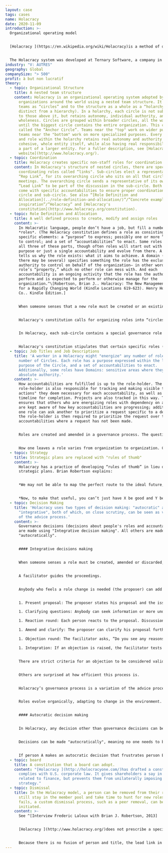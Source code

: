 ```yaml
---
layout: case
tags: cases
name: Holacracy
date: 2020-11-09
introduction: >-
  Organizational operating model 


  [Holacracy ](https://en.wikipedia.org/wiki/Holacracy)is a method of decentralized management and organizational governance, in which authority and decision-making are distributed throughout a holarchy of self-organizing teams rather than being vested in a management hierarchy


  The Holacracy system was developed at Ternary Software, a company in Pennsylvania company.
industry: "V: AUTRES"
geography: Global
companySize: "> 500"
profit: à but non lucratif
theory:
  - topic: Organizational Structure
    title: A nested team structure
    content: Holacracy is an organizational operating system adopted by hundreds of
      organizations around the world using a nested team structure. It refers to
      teams as “circles” and to the structure as a whole as a “holarchy” (as
      distinct from a hierarchy). In a holarchy, each circle is not subjugated
      to those above it, but retains autonomy, individual authority, and
      wholeness. Circles are grouped within broader circles, all the way up
      until the biggest circle contains the entire organization. This circle is
      called the “Anchor Circle”. Teams near the "top" work on wider purposes;
      teams near the "bottom" work on more specialized purposes. Every circle
      and role within the holarchy retains real autonomy and authority as a
      cohesive, whole entity itself, while also having real responsibilities as
      a part of a larger entity. For a fuller description, see [Holacracy's
      website](http://www.holacracy.org/).
  - topic: Coordination
    title: Holacracy creates specific non-staff roles for coordination
    content: In Holacracy's structure of nested circles, there are specific
      coordinating roles called “links". Sub-circles elect a representative, the
      “Rep Link”, for its overarching circle who sits on all that circle’s
      meetings. The overarching circle sends a representative of its own, the
      “Lead Link” to be part of the discussion in the sub-circle. Both roles
      come with specific accountabilities to ensure proper coordination across
      circle and sub-circle. See also “[Role Definition and
      Allocation](../role-definition-and-allocation/)”/”Concrete examples for
      inspiration”/”Holacracy” and [Holacracy's
      constitution](http://www.holacracy.org/constitution).
  - topic: Role Definition and Allocation
    title: A well defined process to create, modify and assign roles
    content: >-
      In Holacratic language, people don’t have a job, but fill a number of
      *roles*. (The Holacracy constitution defines a role as consisting of three
      specific elements: a “purpose” to express; possibly one or more “domains”
      to control; and a set of “accountabilities” to enact. Some roles will have
      all three of these parts, though often roles will start out with only a
      purpose or just a single accountability and evolve from there. A purpose
      tells us why the role exists: what it aims to achieve. A domain (of which
      there may be several) specifies something the role has the exclusive
      authority to control on behalf of the organization— in other words, this
      role’s “property,” which no other role can mess with. And each
      accountability is an ongoing activity that the role has the authority to
      perform and is expected to perform or otherwise manage for the
      organization.^\[Robertson, Brian J.. Holacracy: The New Management System
      for a Rapidly Changing World (Kindle Locations 619-623). Henry Holt and
      Co.. Kindle Edition.]


      When someone senses that a new role must be created or an existing role amended or discarded, they bring it up within their team in a governance meeting.  Governance meetings are specific meetings where only questions related to roles and collaboration are to be discussed. A detailed description of the governance meeting process can be found [here](http://www.holacracy.org/governance-meetings).


      Holacracy's constitution calls for organizing roles into “circles”. The roles a circle contains are a breakdown of what’s needed to express its overall purpose, enact its accountabilities, and control its domains. Circles (“sub-circles”) are in turn grouped within broader circles (“super-circles”) in a nesting fashion all the way up until the biggest circle contains the entire organization (the “anchor circle”).^\[Robertson, Brian J.. Holacracy: The New Management System for a Rapidly Changing World (Kindle Locations 676-677). Henry Holt and Co. Kindle Edition.]


      In Holacracy, each sub-circle contains a special governance role called the “Lead Link” which is appointed by the super-circle to represent its interests in the sub-circle. The Lead Link does not manage the circle but does have the authority to assign people to roles and to set priorities within that circle.


      Holacracy's constitution stipulates that certain specific roles (the facilitator, the secretary, the Lead Link and the "Rep Link") are appointed using a consent-based election. All other roles are appointed by the person holding the team's Lead Link role. (See [Holacracy's constitution ](http://www.holacracy.org/constitution)for a detailed description of the process).
  - topic: Job Titles and Job Descriptions
    title: 'A worker in a Holacracy might "energize" any number of roles in any
      number of Circles. Each role has a purpose expressed within the larger
      purpose of the Circle, and a set of accountabilities to enact.
      Additionally, some roles have Domains: sensitive areas where they hold
      absolute authority.'
    content: >-
      How accountabilities are fulfilled is up to the role-holder. The
      role-holder is also responsible for tracking and making visible the "next
      actions" they deem necessary for each accountability, as well as the
      timeline for completion. Projects are also tracked in this way. This
      ensures that others who are energizing roles with dependency on another
      are kept aware of how key accountabilities are progressing; additionally,
      one role can ask another to prioritize a request specific to a dependency;
      the role-holder is then required to prioritize the request over those
      accountabilities where a request has not been made.


      Roles are created and amended in a governance process. The question of who fills what role is typically an obvious choice, with whomever proposed the creation of a new role typically being the one who fills it; however, it is the purview of the Circle's Lead Link to assign anyone within the organization to a role in those instances where the choice is less obvious.


      How one leaves a role varies from organization to organization. Constitutionally, it is the responsibility of the Lead Link to remove a person from a role when necessary. Some organizations, like the [Whidbey Institute](http://whidbeyinstitute.org/), create a roles marketplace where those who wish to move on from a particular role can let others know that it is available; anyone interested in taking on that role may do so through the authority of the Lead Link.
  - topic: Strategy
    title: Strategic plans are replaced with "rules of thumb"
    content: >-
      Holacracy has a practice of developing “rules of thumb” in lieu of
      strategic plans. Brian Robertson explains:


      *We may not be able to map the perfect route to the ideal future, but we can often ascertain some orienting principles for navigation. Without trying to predict exactly what forks in that road we will encounter, we can ask ourselves what will help us to make the best decisions when we do come to a fork. When we step back to look at the broader context and the general terrain and options in front of us, we can often come up with guidelines, such as “Generally head east,” or “Choose the easy roads even over the most direct roads.” A rule of thumb like this really helps when we’re confronted with a choice and want to benefit from wisdom generated when we had the luxury of pulling back and analyzing the bigger-picture context. When we distill that wisdom into memorable guidelines, we can apply them more easily and more regularly amidst the hustle and bustle of day-to-day execution. This, then, is the form that strategy takes in Holacracy— an easy-to-remember rule of thumb that aids moment-to-moment decision-making and prioritization (the technical term for such a rule is “heuristic”). I’ve found it useful to express these decision-support rules in the form of a simple phrase such as “Emphasize X, even over Y,” in which X is one potentially valuable activity, emphasis, focus, or goal, and Y is another potentially valuable activity, emphasis, focus, or goal.*


      *Now, to make that useful, you can’t just have X be good and Y be bad. “Emphasize customer service, even over pissing off customers” is not helpful advice. Both X and Y need to be positives, so that the strategy gives you some sense of which one to privilege, for now, given your current context. For example, one of HolacracyOne’s strategies earlier in our company’s development was “Emphasize documenting and aligning to standards, even over developing and co-creating novelty.” Notice that both of those activities are positive things for an organization to be engaging in, but they are also polarities, in tension with each other. Our strategy is not a general, universal statement of value— in fact, if we tried to apply it forever it would undoubtedly cause serious harm eventually. There are times when it is essential to emphasize developing and co-creating novelty over documenting and aligning to standards. But for HolacracyOne, given our context at the time, and the recent history before that, and the purpose we’re serving, that was our best sense of what to privilege, at least for a while: standardization, even at the expense of pursuing new and exciting opportunities.*^[Robertson, Brian J. (2015-06-02). Holacracy: The New Management System for a Rapidly Changing World (Kindle Locations 1800-1818). Henry Holt and Co.. Kindle Edition.]
  - topic: Decision Making
    title: 'Holacracy uses two types of decision making: "autocratic" and
      "integrative", both of which, on close scrutiny, can be seen as variations
      of the advice process.'
    content: >-
      Governance decisions (decisions about people's roles and accountabilities)
      are made using "Integrative decision making". All others are made
      "autocratically".


      #### Integrative decisions making


      When someone senses a role must be created, amended or discarded, he brings it up in a governance meeting. These are meetings where only questions about roles and collaboration are to be discussed. That is, separate from the details of getting work done. The latter are discussed in “tactical meetings”, with their own specific meeting practices.


      A facilitator guides the proceedings.


      Anybody who feels a role change is needed (the proposer) can add it to the agenda. Each governance item is resolved with to the following process:


      1. Present proposal: The proposer states his proposal and the issue this proposal is attempting to resolve.

      1. Clarifying questions: Anybody can seek information or more understanding. It is not yet time for reactions. The facilitator will interrupt any question that cloaks a reaction.

      1. Reaction round: Each person reacts to the proposal. Discussions are not allowed.

      1. Amend and clarify: The proposer can clarify his proposal further, or amend it, based on these reactions.

      1. Objection round: The facilitator asks, ”Do you see any reasons why adopting this proposal would cause harm or move us backwards?” Objections are captured without discussion; the proposal is adopted if none surface.

      1. Integration: If an objection is raised, the facilitator tests the objection for validity. If it is found to be valid, he leads a discussion to craft an amendment that would avoid the objection. If several objections are raised, they get addressed one at a time, until all are removed.


      There are strict criteria for an objection to be considered valid. The process might sound formal, but people who use it often report they find it deeply liberating. It addresses issues without the need for corridor talk, politics, and coalition building. Anybody who senses the need for something to change has a forum.


      Others are surprised at how efficient this process is. 


      Holacracy’s governance process is a variation of the advice process. Anyone can bring forward an issue or opportunity (a "tension" in holacratic language) and make a decision happen, after listening to relevant advice. The particularity of the process here is that the advice happens in the setting of a meeting, with a structured number of rounds, and that the decision maker must integrate valid objections, if there are any. The goal, again, is to not to aim for a perfect answer, but a workable solution, and then iterate quickly if needed.


      Roles evolve organically, adapting to change in the environment.


      #### Autocratic decision making


      In Holacracy, any decision other than governance decisions can be made "autocratically". Only when a "domain" is declared, which should be in exceptional circumstances only, are decisions off-limits to others. In all other cases, anyone can step up and make any decision.


      Decisions can be made "autocratically", meaning no one needs to be consulted, and there is no formal process such as in the integrative decision making process. Yet in practice, people are well advised to seek advice when relevant.


      If person A makes an autocratic decision that frustrates person B who has an obvious stake in that decision, person B is likely to bring up the topic in the next governance meeting. For example, if person (A), whose role it is to book meeting venues, chooses a new venue without discussing it with the main trainer (B) who has ideas as to what kind of venue is necessary for that specific training. The trainer (B) will suggest to amend the role of person A so that person A must consult the trainer before making decisions on venues in the future. Ultimately it boils down to the same: either person A spontaneously and informally seeks advice from person B, or it is likely that the role person A is currently energizing will be changed so that this role must formally seek advice from the trainer role (person B) before deciding on a venue.
  - topic: board
    title: A constitution that a board can adopt.
    content: "[Holacracy ](http://holocracyone.com/)has drafted a constitution which
      complies with U.S. corporate law. It gives shareholders a say in matters
      related to finance, but prevents them from unilaterally imposing a
      strategy."
  - topic: Dismissal
    title: In the Holacracy model, a person can be removed from their roles but
      still stay in the member pool and take time to hunt for new roles. If this
      fails, a custom dismissal process, such as a peer removal, can be
      initiated.
    content: >-
      See ^[Interview Frederic Laloux with Brian J. Robertson, 2013]


      [Holacracy ](http://www.holacracy.org/)does not prescribe a specific process for dismissals. Starting and terminating people’s contracts originally lands in the scope of the top circle, who can then assign that authority as they see fit. For example, there can be an HR role that has authority to hire and fire. Or in the partnership model (as in [HolacracyOne](http://www.holacracy.org/)) there is a partnership removal process with partner peer review (similar to [Morning Star](http://www.morningstarco.com/)).


      Because there is no fusion of person and title, the lead link in any circle is free to make a decision and remove somebody from a specific role. The person is not fired in this case, but remains in a member pool and must pitch for other roles. If no new role can be found, the person either leaves voluntarily, or a custom dismissal process is triggered.
---
```

